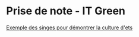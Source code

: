 # Prise de note - IT Green

[Exemple des singes pour démontrer la culture d'ets](http://sciences-rh.delemotte.com/2012/04/5-singes-des-bananes-et-la-douche-deau.html)

